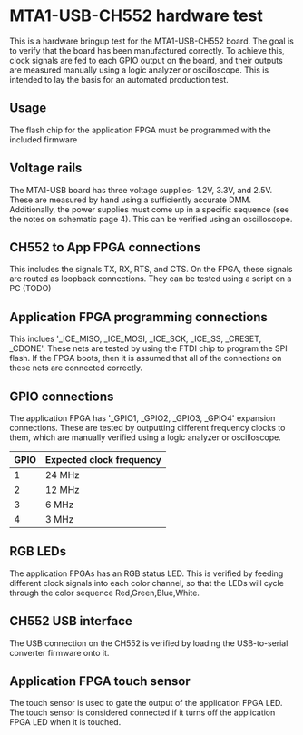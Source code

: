 # MTA1-USB-CH552 hardware test

This is a hardware bringup test for the MTA1-USB-CH552 board. The goal is to verify that the board has been manufactured correctly. To achieve this, clock signals are fed to each GPIO output on the board, and their outputs are measured manually using a logic analyzer or oscilloscope. This is intended to lay the basis for an automated production test.

## Usage

The flash chip for the application FPGA must be programmed with the included firmware

## Voltage rails

The MTA1-USB board has three voltage supplies- 1.2V, 3.3V, and 2.5V. These are measured by hand using a sufficiently accurate DMM. Additionally, the power supplies must come up in a specific sequence (see the notes on schematic page 4). This can be verified using an oscilloscope.

## CH552 to  App FPGA connections

This includes the signals TX, RX, RTS, and CTS. On the FPGA, these signals are routed as loopback connections. They can be tested using a script on a PC (TODO)

## Application FPGA programming connections

This inclues '_ICE_MISO, _ICE_MOSI, _ICE_SCK, _ICE_SS, _CRESET, _CDONE'. These nets are tested by using the FTDI chip to program the SPI flash. If the FPGA boots, then it is assumed that all of the connections on these nets are connected correctly.

## GPIO connections

The application FPGA has '_GPIO1, _GPIO2, _GPIO3, _GPIO4' expansion connections. These are tested by outputting different frequency clocks to them, which are manually verified using a logic analyzer or oscilloscope.

| GPIO | Expected clock frequency |
| ---  | ---                      |
| 1    | 24 MHz                   |
| 2    | 12 MHz                   |
| 3    | 6 MHz                    |
| 4    | 3 MHz                    |

## RGB LEDs

The application FPGAs has an RGB status LED. This is verified by feeding different clock signals into each color channel, so that the LEDs will cycle through the color sequence Red,Green,Blue,White.

## CH552 USB interface

The USB connection on the CH552 is verified by loading the USB-to-serial converter firmware onto it.

## Application FPGA touch sensor

The touch sensor is used to gate the output of the application FPGA LED. The touch sensor is considered connected if it turns off the application FPGA LED when it is touched.
